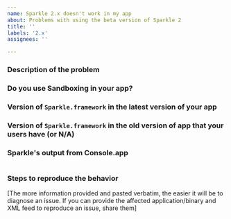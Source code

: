 ```yaml
---
name: Sparkle 2.x doesn't work in my app
about: Problems with using the beta version of Sparkle 2
title: ''
labels: '2.x'
assignees: ''

---
```


<!-- 

The answer to your issue is probably already in Console.app on your computer.
Please use Console.app and search for Sparkle.

Please try troubleshooting steps:
https://github.com/sparkle-project/Sparkle#troubleshooting

-->

### Description of the problem


### Do you use Sandboxing in your app?

### Version of `Sparkle.framework` in the latest version of your app

### Version of `Sparkle.framework` in the old version of app that your users have (or N/A)

### Sparkle's output from Console.app
```

```

### Steps to reproduce the behavior

[The more information provided and pasted verbatim, the easier it will be to diagnose an issue. If you can provide the affected application/binary and XML feed to reproduce an issue, share them]
